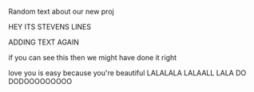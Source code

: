 Random text about our new proj


HEY ITS STEVENS LINES

ADDING TEXT AGAIN


if you can see this then we might have done it right




love you is easy because you're beautiful  LALALALA LALAALL LALA DO DODOOOOOOOOO

